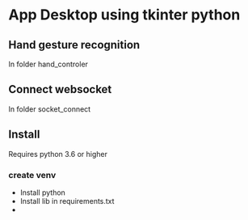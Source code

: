 # App Desktop using tkinter python

## Hand gesture recognition
In folder hand_controler

## Connect websocket
In folder socket_connect

## Install

Requires python 3.6 or higher
### create venv
- Install python
- Install lib in requirements.txt
- 
